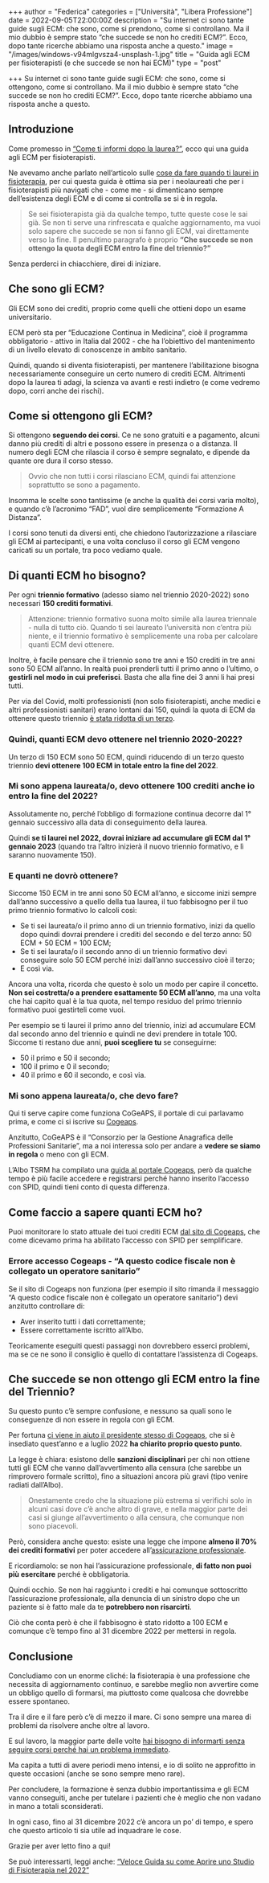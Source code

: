 +++
author = "Federica"
categories = ["Università", "Libera Professione"]
date = 2022-09-05T22:00:00Z
description = "Su internet ci sono tante guide sugli ECM: che sono, come si prendono, come si controllano. Ma il mio dubbio è sempre stato “che succede se non ho crediti ECM?”. Ecco, dopo tante ricerche abbiamo una risposta anche a questo."
image = "/images/windows-v94mlgvsza4-unsplash-1.jpg"
title = "Guida agli ECM per fisioterapisti (e che succede se non hai ECM)"
type = "post"

+++
Su internet ci sono tante guide sugli ECM: che sono, come si ottengono, come si controllano. Ma il mio dubbio è sempre stato “che succede se non ho crediti ECM?”. Ecco, dopo tante ricerche abbiamo una risposta anche a questo.

## Introduzione

Come promesso in [“Come ti informi dopo la laurea?”](https://fisioterapisti.org/come-ti-informi-dopo-la-laurea/), ecco qui una guida agli ECM per fisioterapisti.

Ne avevamo anche parlato nell’articolo sulle [cose da fare quando ti laurei in fisioterapia](https://fisioterapisti.org/5-cose-da-fare-appena-dopo-la-laurea-in-fisioterapia/), per cui questa guida è ottima sia per i neolaureati che per i fisioterapisti più navigati che - come me - si dimenticano sempre dell’esistenza degli ECM e di come si controlla se si è in regola.

> Se sei fisioterapista già da qualche tempo, tutte queste cose le sai già. Se non ti serve una rinfrescata e qualche aggiornamento, ma vuoi solo sapere che succede se non si fanno gli ECM, vai direttamente verso la fine. Il penultimo paragrafo è proprio **“Che succede se non ottengo la quota degli ECM entro la fine del triennio?”**

Senza perderci in chiacchiere, direi di iniziare.

## Che sono gli ECM?

Gli ECM sono dei crediti, proprio come quelli che ottieni dopo un esame universitario.

ECM però sta per “Educazione Continua in Medicina”, cioè il programma obbligatorio - attivo in Italia dal 2002 - che ha l’obiettivo del mantenimento di un livello elevato di conoscenze in ambito sanitario.

Quindi, quando si diventa fisioterapisti, per mantenere l’abilitazione bisogna necessariamente conseguire un certo numero di crediti ECM. Altrimenti dopo la laurea ti adagi, la scienza va avanti e resti indietro (e come vedremo dopo, corri anche dei rischi).

## Come si ottengono gli ECM?

Si ottengono **seguendo dei corsi**. Ce ne sono gratuiti e a pagamento, alcuni danno più crediti di altri e possono essere in presenza o a distanza. Il numero degli ECM che rilascia il corso è sempre segnalato, e dipende da quante ore dura il corso stesso. 

> Ovvio che non tutti i corsi rilasciano ECM, quindi fai attenzione soprattutto se sono a pagamento.

Insomma le scelte sono tantissime (e anche la qualità dei corsi varia molto), e quando c’è l’acronimo “FAD”, vuol dire semplicemente “Formazione A Distanza”.

I corsi sono tenuti da diversi enti, che chiedono l’autorizzazione a rilasciare gli ECM ai partecipanti, e una volta concluso il corso gli ECM vengono caricati su un portale, tra poco vediamo quale.

## Di quanti ECM ho bisogno?

Per ogni **triennio formativo** (adesso siamo nel triennio 2020-2022) sono necessari **150 crediti formativi**.

> Attenzione: triennio formativo suona molto simile alla laurea triennale - nulla di tutto ciò. Quando ti sei laureato l’università non c’entra più niente, e il triennio formativo è semplicemente una roba per calcolare quanti ECM devi ottenere.

Inoltre, è facile pensare che il triennio sono tre anni e 150 crediti in tre anni sono 50 ECM all’anno. In realtà puoi prenderli tutti il primo anno o l’ultimo, o **gestirli nel modo in cui preferisci**. Basta che alla fine dei 3 anni li hai presi tutti.

Per via del Covid, molti professionisti (non solo fisioterapisti, anche medici e altri professionisti sanitari) erano lontani dai 150, quindi la quota di ECM da ottenere questo triennio [è stata ridotta di un terzo](https://www.quotidianosanita.it/lavoro-e-professioni/articolo.php?articolo_id=106634).

### Quindi, quanti ECM devo ottenere nel triennio 2020-2022?

Un terzo di 150 ECM sono 50 ECM, quindi riducendo di un terzo questo triennio **devi ottenere 100 ECM in totale entro la fine del 2022**.

### Mi sono appena laureata/o, devo ottenere 100 crediti anche io entro la fine del 2022?

Assolutamente no, perché l’obbligo di formazione continua decorre dal 1° gennaio successivo alla data di conseguimento della laurea.

Quindi **se ti laurei nel 2022, dovrai iniziare ad accumulare gli ECM dal 1° gennaio 2023** (quando tra l’altro inizierà il nuovo triennio formativo, e lì saranno nuovamente 150).

### E quanti ne dovrò ottenere?

Siccome 150 ECM in tre anni sono 50 ECM all’anno, e siccome inizi sempre dall’anno successivo a quello della tua laurea, il tuo fabbisogno per il tuo primo triennio formativo lo calcoli così:

* Se ti sei laureata/o il primo anno di un triennio formativo, inizi da quello dopo quindi dovrai prendere i crediti del secondo e del terzo anno: 50 ECM + 50 ECM = 100 ECM;
* Se ti sei laurata/o il secondo anno di un triennio formativo devi conseguire solo 50 ECM perché inizi dall’anno successivo cioè il terzo;
* E così via.

Ancora una volta, ricorda che questo è solo un modo per capire il concetto. **Non sei costretta/o a prendere esattamente 50 ECM all’anno**, ma una volta che hai capito qual è la tua quota, nel tempo residuo del primo triennio formativo puoi gestirteli come vuoi.

Per esempio se ti laurei il primo anno del triennio, inizi ad accumulare ECM dal secondo anno del triennio e quindi ne devi prendere in totale 100. Siccome ti restano due anni, **puoi scegliere tu** se conseguirne:

* 50 il primo e 50 il secondo;
* 100 il primo e 0 il secondo;
* 40 il primo e 60 il secondo, e così via.

### Mi sono appena laureata/o, che devo fare?

Qui ti serve capire come funziona CoGeAPS, il portale di cui parlavamo prima, e come ci si iscrive su [Cogeaps](https://application.cogeaps.it/login).

Anzitutto, CoGeAPS è il “Consorzio per la Gestione Anagrafica delle Professioni Sanitarie”, ma a noi interessa solo per andare a **vedere se siamo in regola** o meno con gli ECM.

L’Albo TSRM ha compilato una [guida al portale Cogeaps](https://www.tsrmumbria.it/wp-content/uploads/2018/05/guida-al-portale-cogeaps.pdf), però da qualche tempo è più facile accedere e registrarsi perché hanno inserito l’accesso con SPID, quindi tieni conto di questa differenza.

## Come faccio a sapere quanti ECM ho?

Puoi monitorare lo stato attuale dei tuoi crediti ECM [dal sito di Cogeaps](https://application.cogeaps.it/login), che come dicevamo prima ha abilitato l’accesso con SPID per semplificare.

### Errore accesso Cogeaps - “A questo codice fiscale non è collegato un operatore sanitario”

Se il sito di Cogeaps non funziona (per esempio il sito rimanda il messaggio “A questo codice fiscale non è collegato un operatore sanitario”) devi anzitutto controllare di:

* Aver inserito tutti i dati correttamente;
* Essere correttamente iscritto all’Albo.

Teoricamente eseguiti questi passaggi non dovrebbero esserci problemi, ma se ce ne sono il consiglio è quello di contattare l’assistenza di Cogeaps.

## Che succede se non ottengo gli ECM entro la fine del Triennio?

Su questo punto c’è sempre confusione, e nessuno sa quali sono le conseguenze di non essere in regola con gli ECM.

Per fortuna [ci viene in aiuto il presidente stesso di Cogeaps](https://www.cogeaps.it/?p=14322), che si è insediato quest’anno e a luglio 2022 **ha chiarito proprio questo punto**.

La legge è chiara: esistono delle **sanzioni disciplinari** per chi non ottiene tutti gli ECM che vanno dall’avvertimento alla censura (che sarebbe un rimprovero formale scritto), fino a situazioni ancora più gravi (tipo venire radiati dall’Albo).

> Onestamente credo che la situazione più estrema si verifichi solo in alcuni casi dove c’è anche altro di grave, e nella maggior parte dei casi si giunge all’avvertimento o alla censura, che comunque non sono piacevoli.

Però, considera anche questo: esiste una legge che impone **almeno il 70% dei crediti formativi** per poter accedere all’[assicurazione professionale](https://fisioterapisti.org/parliamo-di-assicurazione-professionale-per-fisioterapisti/).

E ricordiamolo: se non hai l’assicurazione professionale, **di fatto non puoi più esercitare** perché è obbligatoria.

Quindi occhio. Se non hai raggiunto i crediti e hai comunque sottoscritto l’assicurazione professionale, alla denuncia di un sinistro dopo che un paziente si è fatto male da te **potrebbero non risarcirti**.

Ciò che conta però è che il fabbisogno è stato ridotto a 100 ECM e comunque c’è tempo fino al 31 dicembre 2022 per mettersi in regola.

## Conclusione

Concludiamo con un enorme cliché: la fisioterapia è una professione che necessita di aggiornamento continuo, e sarebbe meglio non avvertire come un obbligo quello di formarsi, ma piuttosto come qualcosa che dovrebbe essere spontaneo.

Tra il dire e il fare però c’è di mezzo il mare. Ci sono sempre una marea di problemi da risolvere anche oltre al lavoro.

E sul lavoro, la maggior parte delle volte [hai bisogno di informarti senza seguire corsi perché hai un problema immediato](https://fisioterapisti.org/come-ti-informi-dopo-la-laurea/).

Ma capita a tutti di avere periodi meno intensi, e io di solito ne approfitto in queste occasioni (anche se sono sempre meno rare).

Per concludere, la formazione è senza dubbio importantissima e gli ECM vanno conseguiti, anche per tutelare i pazienti che è meglio che non vadano in mano a totali sconsiderati.

In ogni caso, fino al 31 dicembre 2022 c’è ancora un po’ di tempo, e spero che questo articolo ti sia utile ad inquadrare le cose.

Grazie per aver letto fino a qui!

Se può interessarti, leggi anche: [“Veloce Guida su come Aprire uno Studio di Fisioterapia nel 2022”](https://fisioterapisti.org/veloce-guida-su-come-aprire-uno-studio-di-fisioterapia-nel-2022/)